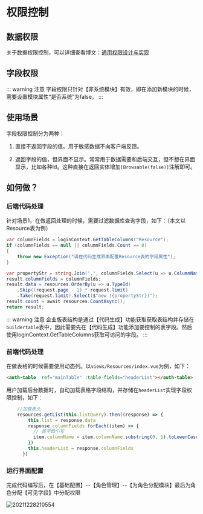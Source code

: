 # 权限控制

## 数据权限

关于数据权限控制，可以详细查看博文：[通用权限设计与实现](https://www.cnblogs.com/yubaolee/p/DataPrivilege.html)
## 字段权限

::: warning 注意
字段权限只针对【非系统模块】有效，即在添加新模块的时候，需要设置模块属性“是否系统”为false。
:::

## 使用场景

字段权限控制分为两种：

1. 直接不返回字段的值。用于敏感数据不向客户端反馈。

1. 返回字段的值，但界面不显示。常常用于数据需要和后端交互，但不想在界面显示，比如各种Id。这种直接在返回实体增加`[Browsable(false)]`注解即可。

## 如何做？

### 后端代码处理

针对场景1，在做返回处理的时候，需要过滤数据库查询字段，如下：（本文以Resource表为例）

```csharp
var columnFields = loginContext.GetTableColumns("Resource");
if (columnFields == null || columnFields.Count == 0)
{
	throw new Exception("请在代码生成界面配置Resource表的字段属性");
}

var propertyStr = string.Join(',', columnFields.Select(u => u.ColumnName));
result.columnFields = columnFields;
result.data = resources.OrderBy(u => u.TypeId)
	.Skip((request.page - 1) * request.limit)
	.Take(request.limit).Select($"new ({propertyStr})");
result.count = await resources.CountAsync();
return result;
```

::: warning 注意
企业版表结构是通过【代码生成】功能获取获取表结构并存储在`buildertable`表中，因此需要先在【代码生成】功能添加要控制的表字段。然后使用loginContext.GetTableColumns获取可访问的字段。
:::

### 前端代码处理

在做表格的时候需要使用动态列。以`views/Resources/index.vue`为例，如下：

```HTML
<auth-table  ref="mainTable" :table-fields="headerList"></auth-table>
```

用户加载后台数据时，自动加载表格字段结构，并存储在`headerList`实现字段权限控制，如下：

```javascript
    //加载表头
    resources.getList(this.listQuery).then((response) => {
        this.list = response.data
        response.columnFields.forEach((item) => {
          // 首字母小写
          item.columnName = item.columnName.substring(0, 1).toLowerCase() + item.columnName.substring(1)
        })
        this.headerList = response.columnFields
      })
```
### 运行界面配置

完成代码编写后，在【基础配置】--【角色管理】--【为角色分配模块】最后为角色分配【可见字段】中分配权限

![20211228210554](http://img.openauth.net.cn/20211228210554.png)


